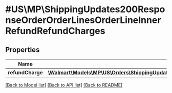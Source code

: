 # #US\MP\ShippingUpdates200ResponseOrderOrderLinesOrderLineInnerRefundRefundCharges

## Properties

Name | Type | Description | Notes
------------ | ------------- | ------------- | -------------
**refundCharge** | [**\Walmart\Models\MP\US\Orders\ShippingUpdates200ResponseOrderOrderLinesOrderLineInnerRefundRefundChargesRefundChargeInner[]**](ShippingUpdates200ResponseOrderOrderLinesOrderLineInnerRefundRefundChargesRefundChargeInner.md) |  | [optional]


[[Back to Model list]](../) [[Back to API list]](../../Api/US/MP) [[Back to README]](../../README.md)
